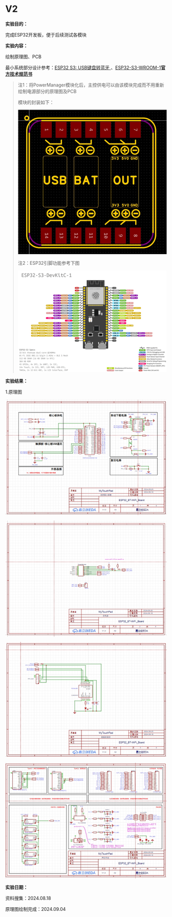 # V2

**实验目的：**

完成ESP32开发板，便于后续测试各模块

**实验内容：**

绘制原理图、PCB

最小系统部分设计参考：[ESP32 S3: USB键盘转蓝牙 ](https://www.lab-z.com/esp32s3u2uk/)、[ESP32-S3-WROOM-1**官方技术规范书**](https://www.espressif.com.cn/sites/default/files/documentation/esp32-s3-wroom-1_wroom-1u_datasheet_cn.pdf)

> 注1：将PowerManager模块化后，主控供电可以由该模块完成而不用重新绘制电源部分的原理图及PCB
>
> 模块的封装如下：
>
> ![](Pics\1.png)
>
> 注2：ESP32引脚功能参考下图
>
> ![](Pics\2.png)

**实验结果：**

1.原理图

![](Pics\3.png)

![](Pics\4.png)

![](Pics\5.png)

![](Pics\6.png)

**实验日期：**

资料搜集：2024.08.18

原理图绘制完成：2024.09.04
